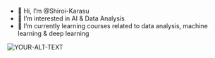 - 👋 Hi, I’m @Shiroi-Karasu
- 👀 I’m interested in AI & Data Analysis
- 🌱 I’m currently learning courses related to data analysis, machine learning & deep learning
<!--
- 💞️ I’m looking to collaborate on ...
- 📫 How to reach me ...
-->
<picture>
 <source media="(prefers-color-scheme: dark)" srcset="(https://cdn.dribbble.com/users/1144208/screenshots/2655434/week6---git-scared.gif)">
 <source media="(prefers-color-scheme: light)" srcset="(https://res.cloudinary.com/practicaldev/image/fetch/s--7JJaL1uP--/c_limit%2Cf_auto%2Cfl_progressive%2Cq_66%2Cw_880/https://media1.tenor.com/images/093b967de4114d379d5860ff0c335c2a/tenor.gif%3Fitemid%3D7506285)">
 <img alt="YOUR-ALT-TEXT" src="(https://res.cloudinary.com/practicaldev/image/fetch/s--7JJaL1uP--/c_limit%2Cf_auto%2Cfl_progressive%2Cq_66%2Cw_880/https://media1.tenor.com/images/093b967de4114d379d5860ff0c335c2a/tenor.gif%3Fitemid%3D7506285)">
</picture>

<!---
Shiroi-Karasu/Shiroi-Karasu is a ✨ special ✨ repository because its `README.md` (this file) appears on your GitHub profile.
You can click the Preview link to take a look at your changes.
--->
